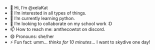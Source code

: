 - 👋 Hi, I’m @xelaKat
- 👀 I’m interested in all types of things.
- 🌱 I’m currently learning python.
- 💞️ I’m looking to collaborate on my school work :D
- 📫 How to reach me: amthecowtot on discord.
- 😄 Pronouns: she/her
- ⚡ Fun fact: umm... *thinks for 10 minutes*... I want to skydive one day!

<!---
xelaKat/xelaKat is a ✨ special ✨ repository because its `README.md` (this file) appears on your GitHub profile.
You can click the Preview link to take a look at your changes.
--->
